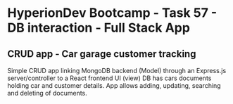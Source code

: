 # HyperionDev Bootcamp - Task 57 - DB interaction - Full Stack App

## CRUD app - Car garage customer tracking

Simple CRUD app linking MongoDB backend (Model) through an Express.js server/controller to a React frontend UI (view)
DB has cars documents holding car and customer details.
App allows adding, updating, searching and deleting of documents.
